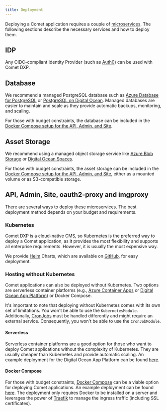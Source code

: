 ```yaml
---
title: Deployment
---
```


Deploying a Comet application requires a couple of [microservices](/docs/#microservices). The following sections describe the necessary services and how to deploy them.

## IDP

Any OIDC-compliant Identity Provider (such as [Auth0](https://auth0.com/)) can be used with Comet DXP.

## Database

We recommend a managed PostgreSQL database such as [Azure Database for PostgreSQL](https://azure.microsoft.com/en-us/products/postgresql) or [PostgreSQL on Digital Ocean](https://www.digitalocean.com/pricing/managed-databases#postgresql). Managed databases are easier to maintain and scale as they provide automatic backups, monitoring, and scaling.

For those with budget constraints, the database can be included in the [Docker Compose setup for the API, Admin, and Site](#docker-compose).

## Asset Storage

We recommend using a managed object storage service like [Azure Blob Storage](https://azure.microsoft.com/en-us/services/storage/blobs) or [Digital Ocean Spaces](https://www.digitalocean.com/products/spaces).

For those with budget constraints, the asset storage can be included in the [Docker Compose setup for the API, Admin, and Site](#docker-compose), either as a mounted volume or as S3-compatible storage.

## API, Admin, Site, oauth2-proxy and imgproxy

There are several ways to deploy these microservices. The best deployment method depends on your budget and requirements.

### Kubernetes

Comet DXP is a cloud-native CMS, so Kubernetes is the preferred way to deploy a Comet application, as it provides the most flexibility and supports all enterprise requirements. However, it is usually the most expensive way.

We provide [Helm](https://helm.sh/) Charts, which are available on [GitHub](https://github.com/vivid-planet/comet-charts), for easy deployment.

### Hosting without Kubernetes

Comet applications can also be deployed without Kubernetes. Two options are serverless container platforms (e.g., [Azure Container Apps](https://azure.microsoft.com/en-us/products/container-apps) or [Digital Ocean App Platform](https://docs.digitalocean.com/products/app-platform/)) or Docker Compose.

It's important to note that deploying without Kubernetes comes with its own set of limitations. You won't be able to use the `KubernetesModule`. Additionally, [CronJobs](/docs/features-modules/cron-jobs/) must be handled differently and might require an external service. Consequently, you won't be able to use the `CronJobModule`.

#### Serverless

Serverless container platforms are a good option for those who want to deploy Comet applications without the complexity of Kubernetes. They are usually cheaper than Kubernetes and provide automatic scaling. An example deployment for the Digital Ocean App Platform can be found [here](https://github.com/vivid-planet/comet-starter/tree/main/.digitalocean).

#### Docker Compose

For those with budget constraints, [Docker Compose](https://docs.docker.com/compose/) can be a viable option for deploying Comet applications. An example deployment can be found [here](https://github.com/vivid-planet/comet-starter/tree/main/.docker-compose). The deployment only requires Docker to be installed on a server and leverages the power of [Traefik](https://doc.traefik.io/traefik/) to manage the ingress traffic (including SSL certificates).

